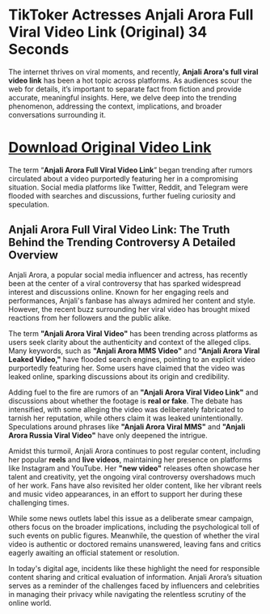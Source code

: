 # TikToker Actresses Anjali Arora Full Viral Video Link (Original) 34 Seconds
The internet thrives on viral moments, and recently, **Anjali Arora's full viral video link** has been a hot topic across platforms. As audiences scour the web for details, it’s important to separate fact from fiction and provide accurate, meaningful insights. Here, we delve deep into the trending phenomenon, addressing the context, implications, and broader conversations surrounding it.
# [Download Original Video Link](https://viral.officialvds.in/2024/12/anjali-arora-full-viral-video.html)
The term “**Anjali Arora Full Viral Video Link**” began trending after rumors circulated about a video purportedly featuring her in a compromising situation. Social media platforms like Twitter, Reddit, and Telegram were flooded with searches and discussions, further fueling curiosity and speculation.
## Anjali Arora Full Viral Video Link: The Truth Behind the Trending Controversy A Detailed Overview

Anjali Arora, a popular social media influencer and actress, has recently been at the center of a viral controversy that has sparked widespread interest and discussions online. Known for her engaging reels and performances, Anjali's fanbase has always admired her content and style. However, the recent buzz surrounding her viral video has brought mixed reactions from her followers and the public alike.

The term **"Anjali Arora Viral Video"** has been trending across platforms as users seek clarity about the authenticity and context of the alleged clips. Many keywords, such as **"Anjali Arora MMS Video"** and **"Anjali Arora Viral Leaked Video,"** have flooded search engines, pointing to an explicit video purportedly featuring her. Some users have claimed that the video was leaked online, sparking discussions about its origin and credibility.

Adding fuel to the fire are rumors of an **"Anjali Arora Viral Video Link"** and discussions about whether the footage is **real or fake**. The debate has intensified, with some alleging the video was deliberately fabricated to tarnish her reputation, while others claim it was leaked unintentionally. Speculations around phrases like **"Anjali Arora Viral MMS"** and **"Anjali Arora Russia Viral Video"** have only deepened the intrigue.

Amidst this turmoil, Anjali Arora continues to post regular content, including her popular **reels** and **live videos**, maintaining her presence on platforms like Instagram and YouTube. Her **"new video"** releases often showcase her talent and creativity, yet the ongoing viral controversy overshadows much of her work. Fans have also revisited her older content, like her vibrant reels and music video appearances, in an effort to support her during these challenging times.

While some news outlets label this issue as a deliberate smear campaign, others focus on the broader implications, including the psychological toll of such events on public figures. Meanwhile, the question of whether the viral video is authentic or doctored remains unanswered, leaving fans and critics eagerly awaiting an official statement or resolution.

In today's digital age, incidents like these highlight the need for responsible content sharing and critical evaluation of information. Anjali Arora’s situation serves as a reminder of the challenges faced by influencers and celebrities in managing their privacy while navigating the relentless scrutiny of the online world.
